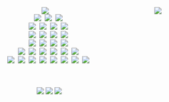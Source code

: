 <a href="https://hits.seeyoufarm.com" align="right"><img align="right" src="https://hits.seeyoufarm.com/api/count/incr/badge.svg?url=https%3A%2F%2Fgithub.com%2Fjinviz%2Fhit-counter&count_bg=%232C73D2&title_bg=%23FFFFFF&icon=&icon_color=%23E7E7E7&title=hits&edge_flat=false"/></a>
<div align="center">
  <img src="https://capsule-render.vercel.app/api?type=venom&height=200&color=2c73d2&text=Jinwoo%20Kim&fontColor=ffffff&reversal=false&section=header" />
<div align="center">
  <img src="https://img.shields.io/badge/react-111111.svg?style=for-the-badge&logo=react&logoColor=white" />&nbsp
  <img src="https://img.shields.io/badge/next.js-111111.svg?style=for-the-badge&logo=next.js&logoColor=white" />&nbsp
  <img src="https://img.shields.io/badge/Shadcn%20ui-111111.svg?style=for-the-badge&logo=shadcn/ui&logoColor=white" />&nbsp
</div>
</div>
<div align="center">
  <img src="https://img.shields.io/badge/javascript-111111.svg?style=for-the-badge&logo=javascript&logoColor=white" />&nbsp
  <img src="https://img.shields.io/badge/typescript-111111.svg?style=for-the-badge&logo=typescript&logoColor=white" />&nbsp
  <img src="https://img.shields.io/badge/python-111111.svg?style=for-the-badge&logo=python&logoColor=white" />&nbsp
  <img src="https://img.shields.io/badge/java-111111.svg?style=for-the-badge&logo=coffeescript&logoColor=white" />&nbsp
</div>
<div align="center">
  <img src="https://img.shields.io/badge/tanstack Query-111111.svg?style=for-the-badge&logo=reactquery&logoColor=white" />&nbsp
  <img src="https://img.shields.io/badge/recoil-111111.svg?style=for-the-badge&logo=recoil&logoColor=white" />&nbsp
  <img src="https://img.shields.io/badge/jotai-111111.svg?style=for-the-badge&logo=ghostery&logoColor=white" />&nbsp
  <img src="https://img.shields.io/badge/context-111111.svg?style=for-the-badge&logo=reacttable&logoColor=white" />&nbsp
</div>
<div align="center">
  <img src="https://img.shields.io/badge/tailwind css-111111.svg?style=for-the-badge&logo=tailwind-css&logoColor=white" />&nbsp
  <img src="https://img.shields.io/badge/styled components-111111.svg?style=for-the-badge&logo=styled-components&logoColor=white" />&nbsp
  <img src="https://img.shields.io/badge/scss-111111.svg?style=for-the-badge&logo=sass&logoColor=white" />&nbsp
  <img src="https://img.shields.io/badge/storybook-111111.svg?style=for-the-badge&logo=storybook&logoColor=white" />&nbsp
</div>
<div align="center">
  <img src="https://img.shields.io/badge/docker-111111.svg?style=for-the-badge&logo=docker&logoColor=white" />&nbsp
  <img src="https://img.shields.io/badge/kubernetes-111111.svg?style=for-the-badge&logo=kubernetes&logoColor=white" />&nbsp
  <img src="https://img.shields.io/badge/pwa-111111.svg?style=for-the-badge&logo=pwa&logoColor=white" />&nbsp
  <img src="https://img.shields.io/badge/vercel-111111.svg?style=for-the-badge&logo=vercel&logoColor=white" />&nbsp
  <img src="https://img.shields.io/badge/supabase-111111.svg?style=for-the-badge&logo=supabase&logoColor=white" />&nbsp
  <img src="https://img.shields.io/badge/firebase-111111.svg?style=for-the-badge&logo=firebase&logoColor=white" />&nbsp
</div>
<!-- <div align="center">
  <img src="https://img.shields.io/badge/supabase-111111.svg?style=for-the-badge&logo=supabase&logoColor=white" />&nbsp
  <img src="https://img.shields.io/badge/firebase-111111.svg?style=for-the-badge&logo=firebase&logoColor=white" />&nbsp
  <img src="https://img.shields.io/badge/threejs-111111.svg?style=for-the-badge&logo=three.js&logoColor=white" />&nbsp
  <img src="https://img.shields.io/badge/chartjs-111111.svg?style=for-the-badge&logo=chart.js&logoColor=white" />&nbsp
</div> -->
<div align="center">
  <img src="https://img.shields.io/badge/jira-111111.svg?style=for-the-badge&logo=jira&logoColor=white" />&nbsp
  <img src="https://img.shields.io/badge/slack-111111.svg?style=for-the-badge&logo=slack&logoColor=white" />&nbsp
  <img src="https://img.shields.io/badge/git-111111.svg?style=for-the-badge&logo=git&logoColor=white" />&nbsp
  <img src="https://img.shields.io/badge/figma-111111.svg?style=for-the-badge&logo=figma&logoColor=white" />&nbsp
  <img src="https://img.shields.io/badge/notion-111111.svg?style=for-the-badge&logo=notion&logoColor=white" />&nbsp
  <img src="https://img.shields.io/badge/postman-111111.svg?style=for-the-badge&logo=postman&logoColor=white" />&nbsp
  <img src="https://img.shields.io/badge/UnrealEngine-111111.svg?style=for-the-badge&logo=unrealengine&logoColor=white" />&nbsp
  <img src="https://img.shields.io/badge/linux-111111.svg?style=for-the-badge&logo=linux&logoColor=white" />&nbsp
</div>

<br/>
<br/>
<br/>

<div align="center">
  <img src="https://github-readme-stats.vercel.app/api/top-langs/?username=Jinviz&layout=compact&theme=github_dark_dimmed" />
  <img src="https://github-readme-stats.vercel.app/api?username=Jinviz&show_icons=true&theme=github_dark_dimmed&hide_rank=true&hide=stars" />
  <img src="http://mazassumnida.wtf/api/v2/generate_badge?boj=kb1812" /> 
</div>

<!-- <div align="center">
  <a href="https://medium.com/@rlawlsdn9583">
    <img src="https://img.shields.io/badge/Medium-1EBC8F?style=for-the-badge&logo=Medium&logoColor=white" />&nbsp
  </a>
  <a href="20212908@soongsil.ac.kr">
    <img
      src="https://img.shields.io/badge/20212908@soongsil.ac.kr-0078D4?style=for-the-badge&logo=microsoftoutlook&logoColor=white"/>&nbsp
  </a>
  <a href="https://blog.naver.com/j_nary">
    <img
      src="https://img.shields.io/badge/blog-03C75A?style=for-the-badge&logo=naver&logoColor=white"/>&nbsp
  </a>
  <a href="https://www.instagram.com/j_naary/">
    <img
      src="https://img.shields.io/badge/instagram-E4405F?style=for-the-badge&logo=instagram&logoColor=white"/>&nbsp
  </a>
</div> -->

